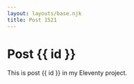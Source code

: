 ```yaml
---
layout: layouts/base.njk
title: Post 1521
---
```


# Post {{ id }}

This is post {{ id }} in my Eleventy project.
